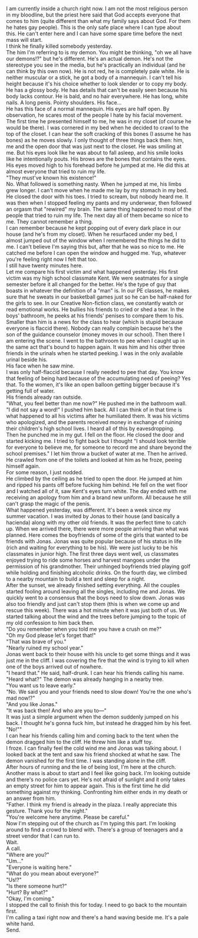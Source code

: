I am currently inside a church right now. I am not the most religious person in my bloodline, but the priest here said that God accepts everyone that comes to him (quite different than what my family says about God. For them he hates gay people). This is the only safe place where I can type about this. He can't enter here and I can have some spare time before the next mass will start.  
I think he finally killed somebody yesterday.  
The him I'm referring to is my demon. You might be thinking, "oh we all have our demons!?" but he's different. He's an actual demon. He's not the stereotype you see in the media, but he's practically an individual (and he can think by this own now). He is not red, he is completely pale white. He is neither muscular or a stick, he got a body of a mannequin. I can't tell his height because it's his choice whether to look slender or to copy my body. He has a glossy body. He has details that can't be easily seen because his body lacks contour. He is bald, and no hair everywhere. He has long, white nails. A long penis. Pointy shoulders. His face...  
He has this face of a normal mannequin. His eyes are half open. By observation, he scares most of the people I hate by his facial movement. The first time he presented himself to me, he was in my closet (of course he would be there). I was cornered in my bed when he decided to crawl to the top of the closet. I can hear the soft cracking of this bones (I assume he has bones) as he moves slowly. I only thought of three things back then: him, me and the open door that was just next to the closet. He was smiling at me. But his eyes look like he was about to fall asleep, and his smile looks like he intentionally pouts. His brows are the bones that contains the eyes. His eyes moved high to his forehead before he jumped at me. He did this at almost everyone that tried to ruin my life.  
"They must've known his existence!"  
No. What followed is something nasty. When he jumped at me, his limbs grew longer. I can't move when he made me lay by my stomach in my bed. He closed the door with his toes. I tried to scream, but nobody heard me. It was then when I stopped feeling my pants and my underwear, then followed an orgasm that "rewired" my brain. The same thing happened to most of the people that tried to ruin my life. The next day all of them became so nice to me. They cannot remember a thing.  
I can remember because he kept popping out of every dark place in our house (and he's from my closet). When he resurfaced under my bed, I almost jumped out of the window when I remembered the things he did to me. I can't believe I'm saying this but, after that he was so nice to me. He catched me before I can open the window and hugged me. Yup, whatever you're feeling right now I felt that too.  
I still have twenty minutes here.  
Let me compare his first victim and what happened yesterday. His first victim was my high school classmate Kent. We were seatmates for a single semester before it all changed for the better. He's the type of guy that boasts in whatever the definition of a "man" is. In our PE classes, he makes sure that he sweats in our basketball games just so he can be half-naked for the girls to see. In our Creative Non-fiction class, we constantly watch or read emotional works. He bullies his friends to cried or shed a tear. In the boys' bathroom, he peeks at his friends' penises to compare them to his. Smaller than him is a news for the class to hear (which is stupid because everyone is flaccid there). Nobody can really complain because he's the son of the guidance counselor (money moves in our school). Then there I am entering the scene. I went to the bathroom to pee when I caught up in the same act that's bound to happen again. It was him and his other three friends in the urinals when he started peeking. I was in the only available urinal beside his.   
His face when he saw mine.   
I was only half-flaccid because I really needed to pee that day. You know that feeling of being hard because of the accumulating need of peeing? Yes that. To the women, it's like an open balloon getting bigger because it's getting full of water.   
His friends already ran outside.  
"What, you feel better than me now?" He pushed me in the bathroom wall.  
"I did not say a word!" I pushed him back. All I can think of in that time is what happened to all his victims after he humiliated them. It was his victims who apologized, and the parents received money in exchange of ruining their children's high school lives. I heard all of this by eavesdropping.  
Then he punched me in my gut. I fell on the floor. He closed the door and started kicking me. I tried to fight back but I thought "I should look terrible for everyone to believe me, for someone to record me and share beyond the school premises." I let him throw a bucket of water at me. Then he arrived.  
He crawled from one of the toilets and looked at him as he froze, peeing himself again.   
For some reason, I just nodded.  
He climbed by the ceiling as he tried to open the door. He jumped at him and ripped his pants off before fucking him behind. He fell on the wet floor and I watched all of it, saw Kent's eyes turn white. The day ended with me receiving an apology from him and a brand new uniform. All because he still can't grasp the magic of the penis.  
What happened yesterday, was different. It's been a week since my summer vacation. I was invited by Jonas to their house (and basically a hacienda) along with my other old friends. It was the perfect time to catch up. When we arrived there, there were more people arriving than what was planned. Here comes the boyfriends of some of the girls that wanted to be friends with Jonas. Jonas was quite popular because of his status in life (rich and waiting for everything to be his). We were just lucky to be his classmates in junior high. The first three days went well, us classmates enjoyed trying to ride some horses and harvest mangoes under the permission of his grandmother. Their unhinged boyfriends tried playing golf while holding and finishing alcoholic drinks. On the fourth day, we climbed to a nearby mountain to build a tent and sleep for a night.   
After the sunset, we already finished setting everything. All the couples started fooling around leaving all the singles, including me and Jonas. We quickly went to a consensus that the boys need to slow down. Jonas was also too friendly and just can't stop them (this is when we come up and rescue this week). There was a hot minute when it was just both of us. We started talking about the wind and the trees before jumping to the topic of my old confession to him back then.   
"Do you remember when you told me you have a crush on me?"  
"Oh my God please let's forget that!"  
"That was brave of you."  
"Nearly ruined my school year."  
Jonas went back to their house with his uncle to get some things and it was just me in the cliff. I was covering the fire that the wind is trying to kill when one of the boys arrived out of nowhere.  
"I heard that." He said, half-drunk. I can hear his friends calling his name.  
"Heard what?" The demon was already hanging in a nearby tree.  
"You want us to leave early."  
"No. We said you and your friends need to slow down! You're the one who's mad now!?"  
"And you like Jonas."  
"It was back then! And who are you to—"  
It was just a simple argument when the demon suddenly jumped on his back. I thought he's gonna fuck him, but instead he dragged him by his feet.   
"No!""  
I can hear his friends calling him and coming back to the tent when the demon dragged him to the cliff. He threw him like a stuff toy.  
I froze. I can finally feel the cold wind me and Jonas was talking about. I looked back at the tent and saw his friend shocked at what he saw. The demon vanished for the first time. I was standing alone in the cliff.  
After hours of running and the lie of being lost, I'm here at the church. Another mass is about to start and I feel like going back. I'm looking outside and there's no police cars yet. He's not afraid of sunlight and it only takes an empty street for him to appear again. This is the first time he did something against my thinking. Confronting him either ends in my death or an answer from him.  
"Father. I think my friend is already in the plaza. I really appreciate this gesture. Thank you for the night."  
"You're welcome here anytime. Please be careful."  
Now I'm stepping out of the church as I'm typing this part. I'm looking around to find a crowd to blend with. There's a group of teenagers and a street vendor that I can run to.  
Wait.  
A call.  
"Where are you?"  
"Um..."  
"Everyone is waiting here."  
"What do you mean about everyone?"  
"Us!?"  
"Is there someone hurt?"  
"Hurt? By what?"  
"Okay, I'm coming."  
I stopped the call to finish this for today. I need to go back to the mountain first.  
I'm calling a taxi right now and there's a hand waving beside me. It's a pale white hand.   
Send.